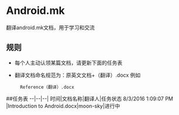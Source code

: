 # Android.mk
翻译android.mk文档，用于学习和交流

## 规则 ##
- 每个人主动认领某篇文档，请更新下面的任务表
- 翻译文档命名规范为：原英文文档+（翻译）.docx 例如

		Reference（翻译）.docx

##任务表
--|--|--|
时间|文档名称|翻译人|任务状态
8/3/2016 1:09:07 PM |Introduction to Android.docx|moon-sky|进行中

